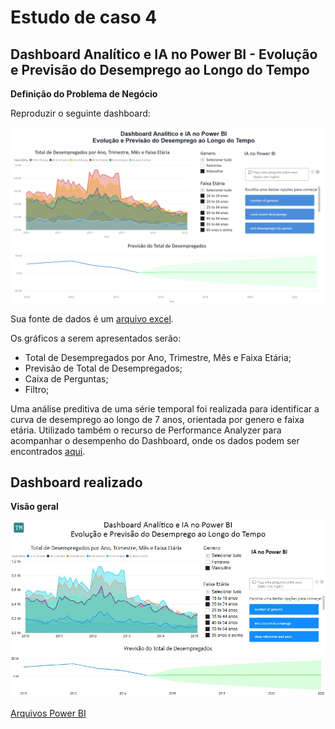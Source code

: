 # Estudo de caso 4
## Dashboard Analítico e IA no Power BI - Evolução e Previsão do Desemprego ao Longo do Tempo


**Definição do Problema de Negócio**

Reproduzir o seguinte dashboard:
<center><img src="https://github.com/ThayaneMoreira/Power-BI-Studies/blob/master/CAP-05/exercicio.png" alt ="Dashboard a ser reproduzido" width="800"></center>

Sua fonte de dados é um [arquivo excel](https://github.com/ThayaneMoreia/Power-BI-Studies/blob/master/CAP-05/Desemprego-2010-2015.xlsx).


Os gráficos a serem apresentados serão:
- Total de Desempregados por Ano, Trimestre, Mês e Faixa Etária;
- Previsão de Total de Desempregados;
- Caixa de Perguntas;
- Filtro;


Uma análise preditiva de uma série temporal foi realizada para identificar a curva de desemprego ao longo de 7 anos, orientada por genero e faixa etária.
Utilizado também o recurso de Performance Analyzer para acompanhar o desempenho do Dashboard, onde os dados podem ser encontrados [aqui](https://github.com/ThayaneMoreira/Power-BI-Studies/blob/master/CAP-05/PowerBIPerformanceData.json).

## Dashboard realizado

**Visão geral**
<center><img src="https://github.com/ThayaneMoreira/Power-BI-Studies/blob/master/CAP-05/Projeto4.jpg" alt ="Dashboard Analítico e IA no Power BI - Evolução e Previsão do Desemprego ao Longo do Tempo" width="800"></center>

[Arquivos Power BI](https://github.com/ThayaneMoreira/Power-BI-Studies/blob/master/CAP-05/Projeto4.pbix)